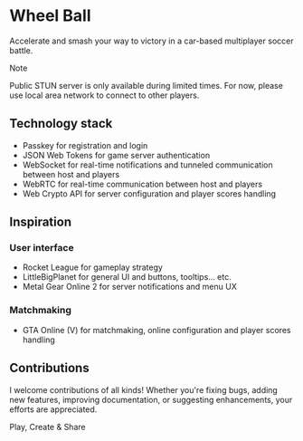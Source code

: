 # Wheel Ball

Accelerate and smash your way to victory in a car-based multiplayer soccer
battle.

> [!NOTE]
> Public STUN server is only available during limited times. For now, please use
> local area network to connect to other players.

## Technology stack

- Passkey for registration and login
- JSON Web Tokens for game server authentication
- WebSocket for real-time notifications and tunneled communication between host
  and players
- WebRTC for real-time communication between host and players
- Web Crypto API for server configuration and player scores handling

## Inspiration

### User interface

- Rocket League for gameplay strategy
- LittleBigPlanet for general UI and buttons, tooltips... etc.
- Metal Gear Online 2 for server notifications and menu UX

### Matchmaking

- GTA Online (V) for matchmaking, online configuration and player scores
  handling

## Contributions

I welcome contributions of all kinds! Whether you're fixing bugs, adding new
features, improving documentation, or suggesting enhancements, your efforts are
appreciated.

Play, Create & Share
